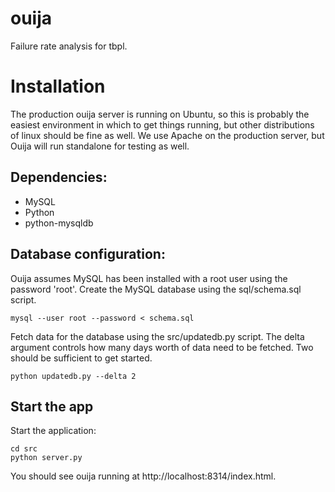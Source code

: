ouija
=====

Failure rate analysis for tbpl.

# Installation

The production ouija server is running on Ubuntu, so this is probably the easiest environment in which to get things running, but other distributions of linux should be fine as well. We use Apache on the production server, but Ouija will run standalone for testing as well.

## Dependencies:
* MySQL
* Python
* python-mysqldb

## Database configuration:
Ouija assumes MySQL has been installed with a root user using the password 'root'. Create the MySQL database using the sql/schema.sql script.

    mysql --user root --password < schema.sql
    
Fetch data for the database using the src/updatedb.py script. The delta argument controls how many days worth of data need to be fetched. Two should be sufficient to get started.

    python updatedb.py --delta 2

## Start the app
Start the application:

    cd src
    python server.py

You should see ouija running at http://localhost:8314/index.html.
